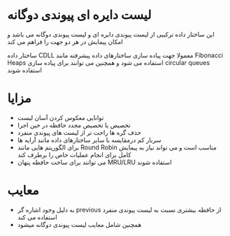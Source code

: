 # لیست دایره ای پیوندی دوگانه

این ساختار داده ترکیبی از لیست پیوندی دایره ای و لیست پیوندی دوگانه می باشد و امکان پیمایش در هر دو جهت را فراهم می کند

ساختار داده CDLL معمولا جهت پیاده سازی ساختارهای داده پیشرفته مانند Fibonacci Heaps استفاده می شود و همچنین می توانند برای پیاده سازی circular queues استفاده شوند

# مزایا

- توانایی معکوس کردن آسان لیست
- تخصیص یا تخصیص مجدد حافظه در حین اجرا
- حذف گره ها راحت تر از لیست های پیوندی منفرد
- سربار کم درمقایسه با سایر ساختارهای داده مانند آرایه ها
- برای الگوریتم هایی مانند Round Robin مناسب است و می تواند نیاز به پیمایش کامل برای انجام عملیات خاص را برطرف کند
- می توانند برای ساخت حافظه پنهان MRU/LRU استفاده شوند


# معایب
- به دلیل وجود اشاره گر previous از حافظه بیشتری نسبت به لیست پیوندی منفرد استفاده می کند
- همچنین شامل معایب لیست پیوندی دوگانه میشود


